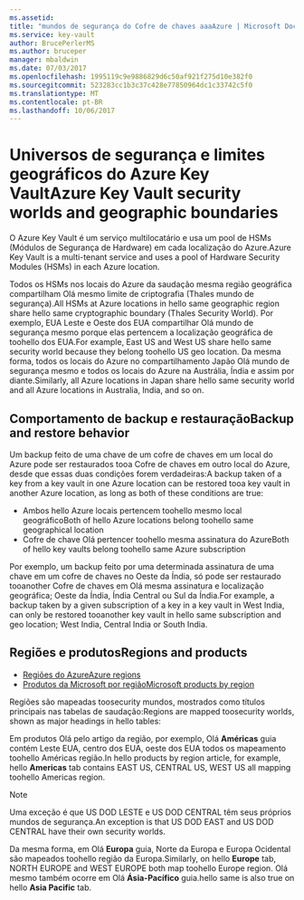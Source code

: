 ```yaml
---
ms.assetid: 
title: "mundos de segurança do Cofre de chaves aaaAzure | Microsoft Docs"
ms.service: key-vault
author: BrucePerlerMS
ms.author: bruceper
manager: mbaldwin
ms.date: 07/03/2017
ms.openlocfilehash: 1995119c9e9886829d6c50af921f275d10e382f0
ms.sourcegitcommit: 523283cc1b3c37c428e77850964dc1c33742c5f0
ms.translationtype: MT
ms.contentlocale: pt-BR
ms.lasthandoff: 10/06/2017
---
```

# <a name="azure-key-vault-security-worlds-and-geographic-boundaries"></a><span data-ttu-id="bc29d-102">Universos de segurança e limites geográficos do Azure Key Vault</span><span class="sxs-lookup"><span data-stu-id="bc29d-102">Azure Key Vault security worlds and geographic boundaries</span></span>

<span data-ttu-id="bc29d-103">O Azure Key Vault é um serviço multilocatário e usa um pool de HSMs (Módulos de Segurança de Hardware) em cada localização do Azure.</span><span class="sxs-lookup"><span data-stu-id="bc29d-103">Azure Key Vault is a multi-tenant service and uses a pool of Hardware Security Modules (HSMs) in each Azure location.</span></span> 

<span data-ttu-id="bc29d-104">Todos os HSMs nos locais do Azure da saudação mesma região geográfica compartilham Olá mesmo limite de criptografia (Thales mundo de segurança).</span><span class="sxs-lookup"><span data-stu-id="bc29d-104">All HSMs at Azure locations in hello same geographic region share hello same cryptographic boundary (Thales Security World).</span></span> <span data-ttu-id="bc29d-105">Por exemplo, EUA Leste e Oeste dos EUA compartilhar Olá mundo de segurança mesmo porque elas pertencem a localização geográfica de toohello dos EUA.</span><span class="sxs-lookup"><span data-stu-id="bc29d-105">For example, East US and West US share hello same security world because they belong toohello US geo location.</span></span> <span data-ttu-id="bc29d-106">Da mesma forma, todos os locais do Azure no compartilhamento Japão Olá mundo de segurança mesmo e todos os locais do Azure na Austrália, Índia e assim por diante.</span><span class="sxs-lookup"><span data-stu-id="bc29d-106">Similarly, all Azure locations in Japan share hello same security world and all Azure locations in Australia, India, and so on.</span></span> 

## <a name="backup-and-restore-behavior"></a><span data-ttu-id="bc29d-107">Comportamento de backup e restauração</span><span class="sxs-lookup"><span data-stu-id="bc29d-107">Backup and restore behavior</span></span>

<span data-ttu-id="bc29d-108">Um backup feito de uma chave de um cofre de chaves em um local do Azure pode ser restaurados tooa Cofre de chaves em outro local do Azure, desde que essas duas condições forem verdadeiras:</span><span class="sxs-lookup"><span data-stu-id="bc29d-108">A backup taken of a key from a key vault in one Azure location can be restored tooa key vault in another Azure location, as long as both of these conditions are true:</span></span>

- <span data-ttu-id="bc29d-109">Ambos hello Azure locais pertencem toohello mesmo local geográfico</span><span class="sxs-lookup"><span data-stu-id="bc29d-109">Both of hello Azure locations belong toohello same geographical location</span></span>
- <span data-ttu-id="bc29d-110">Cofre de chave Olá pertencer toohello mesma assinatura do Azure</span><span class="sxs-lookup"><span data-stu-id="bc29d-110">Both of hello key vaults belong toohello same Azure subscription</span></span>

<span data-ttu-id="bc29d-111">Por exemplo, um backup feito por uma determinada assinatura de uma chave em um cofre de chaves no Oeste da Índia, só pode ser restaurado tooanother Cofre de chaves em Olá mesma assinatura e localização geográfica; Oeste da Índia, Índia Central ou Sul da Índia.</span><span class="sxs-lookup"><span data-stu-id="bc29d-111">For example, a backup taken by a given subscription of a key in a key vault in West India, can only be restored tooanother key vault in hello same subscription and geo location; West India, Central India or South India.</span></span>

## <a name="regions-and-products"></a><span data-ttu-id="bc29d-112">Regiões e produtos</span><span class="sxs-lookup"><span data-stu-id="bc29d-112">Regions and products</span></span>

- [<span data-ttu-id="bc29d-113">Regiões do Azure</span><span class="sxs-lookup"><span data-stu-id="bc29d-113">Azure regions</span></span>](https://azure.microsoft.com/regions/)
- [<span data-ttu-id="bc29d-114">Produtos da Microsoft por região</span><span class="sxs-lookup"><span data-stu-id="bc29d-114">Microsoft products by region</span></span>](https://azure.microsoft.com/regions/services/)

<span data-ttu-id="bc29d-115">Regiões são mapeadas toosecurity mundos, mostrados como títulos principais nas tabelas de saudação:</span><span class="sxs-lookup"><span data-stu-id="bc29d-115">Regions are mapped toosecurity worlds, shown as major headings in hello tables:</span></span>

<span data-ttu-id="bc29d-116">Em produtos Olá pelo artigo da região, por exemplo, Olá **Américas** guia contém Leste EUA, centro dos EUA, oeste dos EUA todos os mapeamento toohello Américas região.</span><span class="sxs-lookup"><span data-stu-id="bc29d-116">In hello products by region article, for example, hello **Americas** tab contains EAST US, CENTRAL US, WEST US all mapping toohello Americas region.</span></span> 

>[!NOTE]
><span data-ttu-id="bc29d-117">Uma exceção é que US DOD LESTE e US DOD CENTRAL têm seus próprios mundos de segurança.</span><span class="sxs-lookup"><span data-stu-id="bc29d-117">An exception is that US DOD EAST and US DOD CENTRAL have their own security worlds.</span></span> 

<span data-ttu-id="bc29d-118">Da mesma forma, em Olá **Europa** guia, Norte da Europa e Europa Ocidental são mapeados toohello região da Europa.</span><span class="sxs-lookup"><span data-stu-id="bc29d-118">Similarly, on hello **Europe** tab, NORTH EUROPE and WEST EUROPE both map toohello Europe region.</span></span> <span data-ttu-id="bc29d-119">Olá mesmo também ocorre em Olá **Ásia-Pacífico** guia.</span><span class="sxs-lookup"><span data-stu-id="bc29d-119">hello same is also true on hello **Asia Pacific** tab.</span></span>



